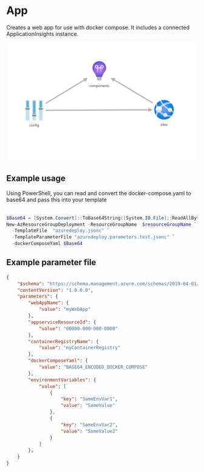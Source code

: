 # App

Creates a web app for use with docker compose. It includes a connected ApplicationInsights instance.

![Resource view](overview.png)


## Example usage

Using PowerShell, you can read and convert the docker-compose.yaml to base64 and pass this into your template

```powershell

$Base64 = [System.Convert]::ToBase64String([System.IO.File]::ReadAllBytes('.\docker-compose.yaml'));
New-AzResourceGroupDeployment -ResourceGroupName  $resourceGroupName `
  -TemplateFile  "azuredeploy.jsonc" `
  -TemplateParameterFile "azuredeploy.parameters.test.jsonc" `
  -dockerComposeYaml $Base64


```

## Example parameter file

``` json
{
    "$schema": "https://schema.management.azure.com/schemas/2019-04-01/deploymentParameters.json#",
    "contentVersion": "1.0.0.0",
    "parameters": {
        "webAppName": {
            "value": "myWebApp"
        },
        "appserviceResourceId": {
            "value": "00000-000-000-0000"
        },
        "containerRegistryName": {
            "value": "myContainerRegistry"
        },
        "dockerComposeYaml": {
            "value": "BASE64_ENCODED_DOCKER_COMPOSE"
        },
        "environmentVariables": {
            "value": [
                {
                    "key": "SomeEnvVar1",
                    "value": "SomeValue"
                },
                {
                    "key": "SomeEnvVar2",
                    "value": "SomeValue2"
                }
            ]
        },
    }
}
```

